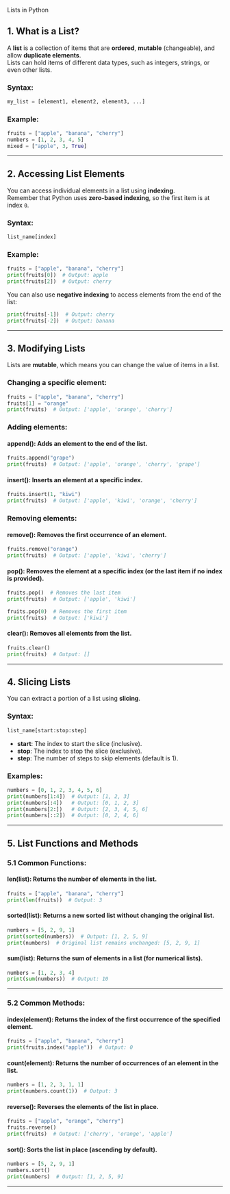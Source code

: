  Lists in Python

## 1. What is a List?
A **list** is a collection of items that are **ordered**, **mutable** (changeable), and allow **duplicate elements**.  
Lists can hold items of different data types, such as integers, strings, or even other lists.

### Syntax:
```python
my_list = [element1, element2, element3, ...]
```

### Example:
```python
fruits = ["apple", "banana", "cherry"]
numbers = [1, 2, 3, 4, 5]
mixed = ["apple", 3, True]
```
---

## 2. Accessing List Elements
You can access individual elements in a list using **indexing**.  
Remember that Python uses **zero-based indexing**, so the first item is at index `0`.

### Syntax:
```python
list_name[index]
```

### Example:
```python
fruits = ["apple", "banana", "cherry"]
print(fruits[0])  # Output: apple
print(fruits[2])  # Output: cherry
```

You can also use **negative indexing** to access elements from the end of the list:

```python
print(fruits[-1])  # Output: cherry
print(fruits[-2])  # Output: banana
```
---

## 3. Modifying Lists
Lists are **mutable**, which means you can change the value of items in a list.

### Changing a specific element:
```python
fruits = ["apple", "banana", "cherry"]
fruits[1] = "orange"
print(fruits)  # Output: ['apple', 'orange', 'cherry']
```

### Adding elements:

#### append(): Adds an element to the end of the list.
```python
fruits.append("grape")
print(fruits)  # Output: ['apple', 'orange', 'cherry', 'grape']
```

#### insert(): Inserts an element at a specific index.
```python
fruits.insert(1, "kiwi")
print(fruits)  # Output: ['apple', 'kiwi', 'orange', 'cherry']
```

### Removing elements:

#### remove(): Removes the first occurrence of an element.
```python
fruits.remove("orange")
print(fruits)  # Output: ['apple', 'kiwi', 'cherry']
```

#### pop(): Removes the element at a specific index (or the last item if no index is provided).
```python
fruits.pop()  # Removes the last item
print(fruits)  # Output: ['apple', 'kiwi']

fruits.pop(0)  # Removes the first item
print(fruits)  # Output: ['kiwi']
```

#### clear(): Removes all elements from the list.
```python
fruits.clear()
print(fruits)  # Output: []
```
---
## 4. Slicing Lists
You can extract a portion of a list using **slicing**.

### Syntax:
```python
list_name[start:stop:step]
```
- **start**: The index to start the slice (inclusive).  
- **stop**: The index to stop the slice (exclusive).  
- **step**: The number of steps to skip elements (default is 1).

### Examples:
```python
numbers = [0, 1, 2, 3, 4, 5, 6]
print(numbers[1:4])  # Output: [1, 2, 3]
print(numbers[:4])   # Output: [0, 1, 2, 3]
print(numbers[2:])   # Output: [2, 3, 4, 5, 6]
print(numbers[::2])  # Output: [0, 2, 4, 6]
```
---
## 5. List Functions and Methods

### 5.1 Common Functions:
#### len(list): Returns the number of elements in the list.
```python
fruits = ["apple", "banana", "cherry"]
print(len(fruits))  # Output: 3
```

#### sorted(list): Returns a new sorted list without changing the original list.
```python
numbers = [5, 2, 9, 1]
print(sorted(numbers))  # Output: [1, 2, 5, 9]
print(numbers)  # Original list remains unchanged: [5, 2, 9, 1]
```

#### sum(list): Returns the sum of elements in a list (for numerical lists).
```python
numbers = [1, 2, 3, 4]
print(sum(numbers))  # Output: 10
```
---
### 5.2 Common Methods:
#### index(element): Returns the index of the first occurrence of the specified element.
```python
fruits = ["apple", "banana", "cherry"]
print(fruits.index("apple"))  # Output: 0
```

#### count(element): Returns the number of occurrences of an element in the list.
```python
numbers = [1, 2, 3, 1, 1]
print(numbers.count(1))  # Output: 3
```

#### reverse(): Reverses the elements of the list in place.
```python
fruits = ["apple", "orange", "cherry"]
fruits.reverse()
print(fruits)  # Output: ['cherry', 'orange', 'apple']
```

#### sort(): Sorts the list in place (ascending by default).
```python
numbers = [5, 2, 9, 1]
numbers.sort()
print(numbers)  # Output: [1, 2, 5, 9]
```
---
